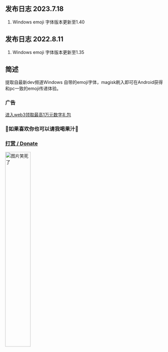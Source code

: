 ﻿## 发布日志 2023.7.18
1. Windows emoji 字体版本更新至1.40
## 发布日志 2022.8.11
1. Windows emoji 字体版本更新至1.35

##  简述
提取自最新dev频道Windows 自带的emoji字体，magisk刷入即可在Android获得和pc一致的emoji传递体验。

### 广告
[进入web3领取最高1万元数字礼包](https://ozingi.github.io/html/AD/crypto.html)
### 🥰如果喜欢你也可以请我喝果汁🥰
### [打赏 / Donate](https://ozingi.github.io/img/payment/Alipay.jpg)
<img alt="图片笑死了" style="width:40% " src="https://ozingi.github.io/img/payment/Alipay.jpg"/>